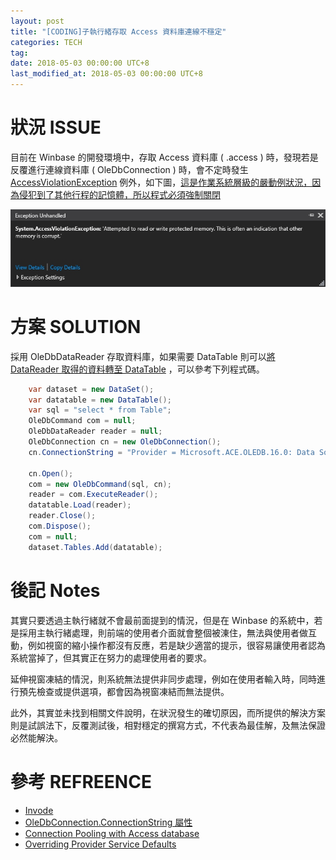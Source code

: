 ```yaml
---
layout: post
title: "[CODING]子執行緒存取 Access 資料庫連線不穩定"
categories: TECH
tag: 
date: 2018-05-03 00:00:00 UTC+8 
last_modified_at: 2018-05-03 00:00:00 UTC+8 
---
```


# 狀況 ISSUE

目前在 Winbase 的開發環境中，存取 Access 資料庫 ( .access ) 時，發現若是反覆進行連線資料庫 ( OleDbConnection ) 時，會不定時發生 [AccessViolationException](https://msdn.microsoft.com/zh-tw/library/ms164911.aspx) 例外，如下圖，[這是作業系統層級的嚴動例狀況，因為侵犯到了其他行程的記憶體，所以程式必須強制關閉](https://social.msdn.microsoft.com/Forums/zh-TW/948bb276-1249-40ad-a49e-923c18e9083f/-accessviolationexception-?forum=233)


![例外](/assets/2018-05-03-SubThreadConnectToAccessUnstable/screenshot.87.jpg)


# 方案 SOLUTION

採用 OleDbDataReader 存取資料庫，如果需要 DataTable 則可以[將 DataReader 取得的資料轉至 DataTable](http://blog.xuite.net/s0341969690/wretch/173473860-%E5%B0%87DataReader%E5%8F%96%E5%BE%97%E7%9A%84%E8%B3%87%E8%BD%89%E8%87%B3DataTable) ，可以參考下列程式碼。

```csharp
    var dataset = new DataSet();
    var datatable = new DataTable();
    var sql = "select * from Table";
    OleDbCommand com = null;
    OleDbDataReader reader = null;
    OleDbConnection cn = new OleDbConnection();
    cn.ConnectionString = "Provider = Microsoft.ACE.OLEDB.16.0: Data Source = [Access File Path]; Jet OLEDB:Database Password = ;OLE DB Services=-2;";

    cn.Open();
    com = new OleDbCommand(sql, cn);
    reader = com.ExecuteReader();
    datatable.Load(reader);
    reader.Close();
    com.Dispose();
    com = null;
    dataset.Tables.Add(datatable);
```

# 後記 Notes

其實只要透過主執行緒就不會最前面提到的情況，但是在 Winbase 的系統中，若是採用主執行緒處理，則前端的使用者介面就會整個被涷住，無法與使用者做互動，例如視窗的縮小操作都沒有反應，若是缺少適當的提示，很容易讓使用者認為系統當掉了，但其實正在努力的處理使用者的要求。

延伸視窗凍結的情況，則系統無法提供非同步處理，例如在使用者輸入時，同時進行預先檢查或提供選項，都會因為視窗凍結而無法提供。

此外，其實並未找到相關文件說明，在狀況發生的確切原因，而所提供的解決方案則是試誤法下，反覆測試後，相對穩定的撰寫方式，不代表為最佳解，及無法保證必然能解決。

# 參考 REFREENCE

* [Invode](http://www.cnblogs.com/guogangj/archive/2013/01/22/2870590.html)
* [OleDbConnection.ConnectionString 屬性](https://msdn.microsoft.com/zh-tw/library/system.data.oledb.oledbconnection.connectionstring(v=vs.110).aspx)
* [Connection Pooling with Access database](https://stackoverflow.com/questions/10012627/connection-pooling-with-access-database)
* [Overriding Provider Service Defaults](https://msdn.microsoft.com/en-us/library/ms724518(v=vs.85).aspx)
